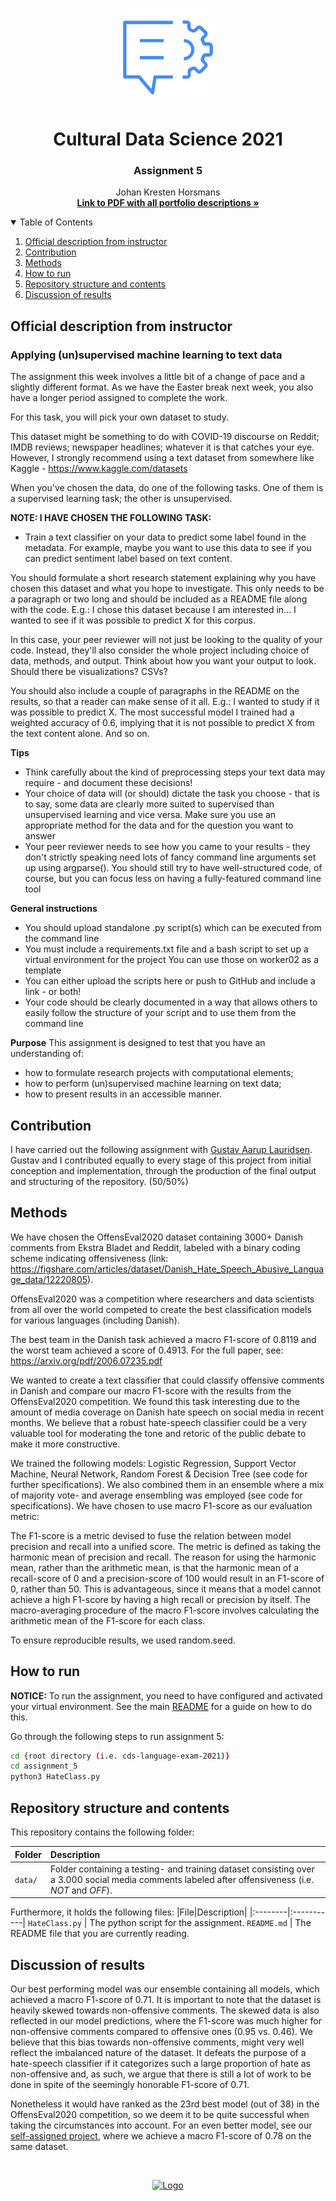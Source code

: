 <!-- PROJECT LOGO -->
<br />
<p align="center">
  <a href="https://github.com/JohanHorsmans/cds-language-exam-2021">
    <img src="../README_images/nlp2.png" alt="Logo" width="150" height="150">
  </a>
  
  <h1 align="center">Cultural Data Science 2021</h1> 
  <h3 align="center">Assignment 5</h3> 

  <p align="center">
    Johan Kresten Horsmans
    <br />
    <a href="https://github.com/JohanHorsmans/cds-language-exam-2021/blob/main/Language_Analytics_Exam.pdf"><strong>Link to PDF with all portfolio descriptions »</strong></a>
    <br />
  </p>
</p>

<!-- TABLE OF CONTENTS -->
<details open="open">
  <summary>Table of Contents</summary>
  <ol>
    <li><a href="#official-description-from-instructor">Official description from instructor</a></li>
    <li><a href="#contribution">Contribution</a></li>
    <li><a href="#methods">Methods</a></li>
    <li><a href="#how-to-run">How to run</a></li>
    <li><a href="#repository-structure-and-contents">Repository structure and contents</a></li>
    <li><a href="#discussion-of-results">Discussion of results</a></li>
  </ol>
</details>

<!-- OFFICIAL DESCRIPTION FROM INSTRUCTOR -->
## Official description from instructor

### Applying (un)supervised machine learning to text data

The assignment this week involves a little bit of a change of pace and a slightly different format. As we have the Easter break next week, you also have a longer period assigned to complete the work.

For this task, you will pick your own dataset to study.

This dataset might be something to do with COVID-19 discourse on Reddit; IMDB reviews; newspaper headlines; whatever it is that catches your eye. However, I strongly recommend using a text dataset from somewhere like Kaggle - https://www.kaggle.com/datasets

When you've chosen the data, do one of the following tasks. One of them is a supervised learning task; the other is unsupervised. 

__NOTE: I HAVE CHOSEN THE FOLLOWING TASK:__

* Train a text classifier on your data to predict some label found in the metadata. For example, maybe you want to use this data to see if you can predict sentiment label based on text content.

You should formulate a short research statement explaining why you have chosen this dataset and what you hope to investigate. This only needs to be a paragraph or two long and should be included as a README file along with the code. E.g.: I chose this dataset because I am interested in... I wanted to see if it was possible to predict X for this corpus.

In this case, your peer reviewer will not just be looking to the quality of your code. Instead, they'll also consider the whole project including choice of data, methods, and output. Think about how you want your output to look. Should there be visualizations? CSVs?

You should also include a couple of paragraphs in the README on the results, so that a reader can make sense of it all. E.g.: I wanted to study if it was possible to predict X. The most successful model I trained had a weighted accuracy of 0.6, implying that it is not possible to predict X from the text content alone. And so on.

__Tips__
* Think carefully about the kind of preprocessing steps your text data may require - and document these decisions!
* Your choice of data will (or should) dictate the task you choose - that is to say, some data are clearly more suited to supervised than unsupervised learning and vice versa. Make sure you use an appropriate method for the data and for the question you want to answer
* Your peer reviewer needs to see how you came to your results - they don't strictly speaking need lots of fancy command line arguments set up using argparse(). You should still try to have well-structured code, of course, but you can focus less on having a fully-featured command line tool

__General instructions__
* You should upload standalone .py script(s) which can be executed from the command line
* You must include a requirements.txt file and a bash script to set up a virtual environment for the project You can use those on worker02 as a template
* You can either upload the scripts here or push to GitHub and include a link - or both!
* Your code should be clearly documented in a way that allows others to easily follow the structure of your script and to use them from the command line

__Purpose__
This assignment is designed to test that you have an understanding of:

* how to formulate research projects with computational elements;
* how to perform (un)supervised machine learning on text data;
* how to present results in an accessible manner.

<!-- CONTRIBUTION -->
## Contribution
I have carried out the following assignment with [Gustav Aarup Lauridsen](https://github.com/Guscode). Gustav and I contributed equally to every stage of this project from initial conception and implementation, through the production of the final output and structuring of the repository. (50/50%)

<!-- METHODS -->
## Methods
We have chosen the OffensEval2020 dataset containing 3000+ Danish comments from Ekstra Bladet and Reddit, labeled with a binary coding scheme indicating offensiveness (link: https://figshare.com/articles/dataset/Danish_Hate_Speech_Abusive_Language_data/12220805).

OffensEval2020 was a competition where researchers and data scientists from all over the world competed to create the best classification models for various languages (including Danish).

The best team in the Danish task achieved a macro F1-score of 0.8119 and the worst team achieved a score of 0.4913. For the full paper, see: https://arxiv.org/pdf/2006.07235.pdf

We wanted to create a text classifier that could classify offensive comments in Danish and compare our macro F1-score with the results from the OffensEval2020 competition. We found this task interesting due to the amount of media coverage on Danish hate speech on social media in recent months. We believe that a robust hate-speech classifier could be a very valuable tool for moderating the tone and retoric of the public debate to make it more constructive.   

We trained the following models: Logistic Regression, Support Vector Machine, Neural Network, Random Forest & Decision Tree (see code for further specifications). We also combined them in an ensemble where a mix of majority vote- and average ensembling was employed (see code for specifications). We have chosen to use macro F1-score as our evaluation metric:

The F1-score is a metric devised to fuse the relation between model precision and recall into a unified score. The metric is defined as taking the harmonic mean of precision and recall. The reason for using the harmonic mean, rather than the arithmetic mean, is that the harmonic mean of a recall-score of 0 and a precision-score of 100 would result in an F1-score of 0, rather than 50. This is advantageous, since it means that a model cannot achieve a high F1-score by having a high recall or precision by itself. The macro-averaging procedure of the macro F1-score involves calculating the arithmetic mean of the F1-score for each class. 

To ensure reproducible results, we used random.seed.

<!-- HOW TO RUN -->
## How to run

__NOTICE:__ To run the assignment, you need to have configured and activated your virtual environment. See the main [README](https://github.com/JohanHorsmans/cds-language-exam-2021/blob/main/README.md) for a guide on how to do this.

Go through the following steps to run assignment 5:
```bash
cd {root directory (i.e. cds-language-exam-2021)}
cd assignment_5
python3 HateClass.py
```
<!-- REPOSITORY STRUCTURE AND CONTENTS -->
## Repository structure and contents

This repository contains the following folder:

|Folder|Description|
|:--------|:-----------|
```data/``` | Folder containing a testing- and training dataset consisting over a 3.000 social media comments labeled after offensiveness (i.e. _NOT_ and _OFF_).

Furthermore, it holds the following files:
|File|Description|
|:--------|:-----------|
```HateClass.py``` | The python script for the assignment.
```README.md``` | The README file that you are currently reading.

<!-- DISCUSSION OF RESULTS -->
## Discussion of results

Our best performing model was our ensemble containing all models, which achieved a macro F1-score of 0.71. It is important to note that the dataset is heavily skewed towards non-offensive comments. The skewed data is also reflected in our model predictions, where the F1-score was much higher for non-offensive comments compared to offensive ones (0.95 vs. 0.46). We believe that this bias towards non-offensive comments, might very well reflect the imbalanced nature of the dataset. It defeats the purpose of a hate-speech classifier if it categorizes such a large proportion of hate as non-offensive and, as such, we argue that there is still a lot of work to be done in spite of the seemingly honorable F1-score of 0.71.

Nonetheless it would have ranked as the 23rd best model (out of 38) in the OffensEval2020 competition, so we deem it to be quite successful when taking the circumstances into account. For an even better model, see our [self-assigned project](https://github.com/JohanHorsmans/cds-language-exam-2021/tree/main/self_assigned), where we achieve a macro F1-score of 0.78 on the same dataset.

<br />
<p align="center">
  <a href="https://github.com/JohanHorsmans/cds-visual-exam-2021">
    <img src="../README_images/logo_au.png" alt="Logo" width="300" height="102">
  </a>
